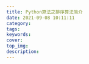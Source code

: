 ```yaml
---
title: Python算法之排序算法简介
date: 2021-09-08 10:11:11
category:
tags:
keywords:
cover:
top_img:
description:
---
```




